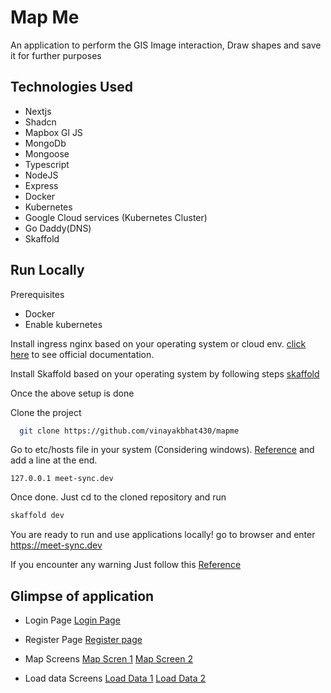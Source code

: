 
# Map Me

An application to perform the GIS Image interaction, Draw shapes and save it for further purposes

## Technologies Used

- Nextjs 
- Shadcn
- Mapbox Gl JS
- MongoDb
- Mongoose
- Typescript
- NodeJS
- Express
- Docker
- Kubernetes
- Google Cloud services (Kubernetes Cluster)
- Go Daddy(DNS)
- Skaffold

## Run Locally

Prerequisites

- Docker
- Enable kubernetes

Install ingress nginx based on your operating system or cloud env.
[click here](https://kubernetes.github.io/ingress-nginx/deploy/) to see official documentation.

Install Skaffold based on your operating system by following steps [skaffold](https://kubernetes.github.io/ingress-nginx/deploy/)

Once the above setup is done

Clone the project

```bash
  git clone https://github.com/vinayakbhat430/mapme
```

Go to etc/hosts file in your system (Considering windows).
[Reference](https://www.howtogeek.com/784196/how-to-edit-the-hosts-file-on-windows-10-or-11/)
and add a line at the end.
```
127.0.0.1 meet-sync.dev
```

Once done. Just cd to the cloned repository and run
```bash
skaffold dev
```

You are ready to run and use applications locally!
go to browser and enter
https://meet-sync.dev

If you encounter any warning Just follow this [Reference](https://stackoverflow.com/questions/35274659/when-you-use-badidea-or-thisisunsafe-to-bypass-a-chrome-certificate-hsts-err)



## Glimpse of application

- Login Page
  [Login Page](./images/Loginscreen.png)

- Register Page
  [Register page](./images/Registerscreen.png)

- Map Screens
  [Map Scren 1](./images/Mainmapscreen.png)
  [Map Screen 2](./images/mapWithFeatures.png)

- Load data Screens
  [Load Data 1](./images/Loaddata1.png)
  [Load Data 2](./images/loaddata2.png)